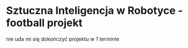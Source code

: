 # Sztuczna Inteligencja w Robotyce - football projekt

nie uda mi się dokończyć projektu w 1 terminie
